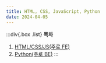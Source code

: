 ```yaml
---
title: HTML, CSS, JavaScript, Python
date: 2024-04-05
---
```


:::div{.box .list}
**목차**

1. [HTML/CSS/JS(주로 FE)](/basecamp-network/chapter03/03-1)
2. [Python(주로 BE)](/basecamp-network/chapter03/03-2)
   :::
